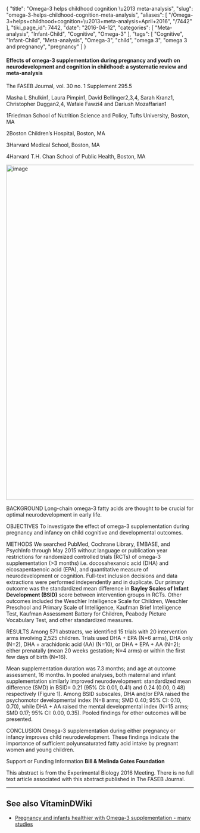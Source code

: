 {
    "title": "Omega-3 helps childhood cognition \u2013 meta-analysis",
    "slug": "omega-3-helps-childhood-cognition-meta-analysis",
    "aliases": [
        "/Omega-3+helps+childhood+cognition+\u2013+meta-analysis+April+2016",
        "/7442"
    ],
    "tiki_page_id": 7442,
    "date": "2016-04-12",
    "categories": [
        "Meta-analysis",
        "Infant-Child",
        "Cognitive",
        "Omega-3"
    ],
    "tags": [
        "Cognitive",
        "Infant-Child",
        "Meta-analysis",
        "Omega-3",
        "child",
        "omega 3",
        "omega 3 and pregnancy",
        "pregnancy"
    ]
}


#### Effects of omega-3 supplementation during pregnancy and youth on neurodevelopment and cognition in childhood: a systematic review and meta-analysis

The FASEB Journal, vol. 30 no. 1 Supplement 295.5

Masha L Shulkin1, Laura Pimpin1, David Bellinger2,3,4, Sarah Kranz1, Christopher Duggan2,4, Wafaie Fawzi4 and Dariush Mozaffarian1

1Friedman School of Nutrition Science and Policy, Tufts University, Boston, MA

2Boston Children’s Hospital, Boston, MA

3Harvard Medical School, Boston, MA

4Harvard T.H. Chan School of Public Health, Boston, MA

<img src="https://d378j1rmrlek7x.cloudfront.net/attachments/jpeg/omega-3-cognition.jpg" alt="image" width="900">

BACKGROUND Long-chain omega-3 fatty acids are thought to be crucial for optimal neurodevelopment in early life.

OBJECTIVES To investigate the effect of omega-3 supplementation during pregnancy and infancy on child cognitive and developmental outcomes.

METHODS We searched PubMed, Cochrane Library, EMBASE, and PsychInfo through May 2015 without language or publication year restrictions for randomized controlled trials (RCTs) of omega-3 supplementation (>3 months) i.e. docosahexanoic acid (DHA) and eicosapentaenoic acid (EPA), and quantitative measure of neurodevelopment or cognition. Full-text inclusion decisions and data extractions were performed independently and in duplicate. Our primary outcome was the standardized mean difference in  **Bayley Scales of Infant Development (BSID)**  score between intervention groups in RCTs. Other outcomes included the Weschler Intelligence Scale for Children, Weschler Preschool and Primary Scale of Intelligence, Kaufman Brief Intelligence Test, Kaufman Assessment Battery for Children, Peabody Picture Vocabulary Test, and other standardized measures.

RESULTS Among 571 abstracts, we identified 15 trials with 20 intervention arms involving 2,525 children. Trials used DHA + EPA (N=6 arms), DHA only (N=2), DHA + arachidonic acid (AA) (N=10), or DHA + EPA + AA (N=2); either prenatally (mean 20 weeks gestation; N=4 arms) or within the first few days of birth (N=16). 

Mean supplementation duration was 7.3 months; and age at outcome assessment, 16 months. In pooled analyses, both maternal and infant supplementation similarly improved neurodevelopment: standardized mean difference (SMD) in BSID= 0.21 (95% CI: 0.01, 0.41) and 0.24 (0.00, 0.48) respectively (Figure 1). Among BSID subscales, DHA and/or EPA raised the psychomotor developmental index (N=8 arms; SMD 0.40; 95% CI: 0.10, 0.70), while DHA + AA raised the mental developmental index (N=15 arms; SMD 0.17; 95% CI: 0.00, 0.35). Pooled findings for other outcomes will be presented.

CONCLUSION Omega-3 supplementation during either pregnancy or infancy improves child neurodevelopment. These findings indicate the importance of sufficient polyunsaturated fatty acid intake by pregnant women and young children.

Support or Funding Information  **Bill & Melinda Gates Foundation** 

This abstract is from the Experimental Biology 2016 Meeting. There is no full text article associated with this abstract published in The FASEB Journal.

---

## See also VitaminDWiki

* [Pregnancy and infants healthier with Omega-3 supplementation - many studies](/posts/pregnancy-and-infants-healthier-with-omega-3-supplementation-many-studies)